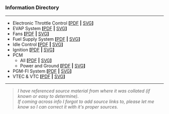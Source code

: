 ### Information Directory ###
---
* Electronic Throttle Control **[**[PDF](Electronic%20Throttle%20Control.pdf) **|** [SVG](Electronic%20Throttle%20Control.svg)**]**
* EVAP System **[**[PDF](EVAP%20System.pdf) **|** [SVG](EVAP%20System.svg)**]**
* Fans **[**[PDF](Fans.pdf) **|** [SVG](Fans.svg)**]**
* Fuel Supply System **[**[PDF](Fuel%20Supply%20System.pdf) **|** [SVG](Fuel%20Supply%20System.svg)**]**
* Idle Control **[**[PDF](Idle%20Control.pdf) **|** [SVG](Idle%20Control.svg)**]**
* Ignition **[**[PDF](Ignition.pdf) **|** [SVG](Ignition.svg)**]**
* PCM
  * All **[**[PDF](PCM%20%28All%29.pdf) **|** [SVG](PCM%20%28All%29.svg)**]**
  * Power and Ground **[**[PDF](PCM%20Power%20%26%20Ground.pdf) **|** [SVG](PCM%20Power%20%26%20Ground.svg)**]**
* PGM-FI System **[**[PDF](PGM-FI%20System.pdf) **|** [SVG](PGM-FI%20System.svg)**]**
* VTEC & VTC **[**[PDF](VTEC%20%26%20VTC.pdf) **|** [SVG](VTEC%20%26%20VTC.svg)**]**
---
> _I have referenced source material from where it was collated (if known or easy to determine). <br>If coming across info I forgot to add source links to, please let me know so I can correct it with it's proper sources._   
